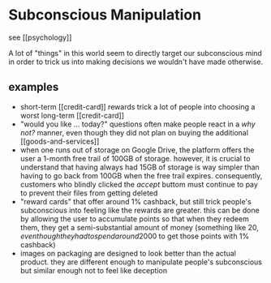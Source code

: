 # Subconscious Manipulation

see [[psychology]]

A lot of "things" in this world seem to directly target our subconscious mind in order to trick us into making decisions we wouldn't have made otherwise.

## examples

- short-term [[credit-card]] rewards trick a lot of people into choosing a worst long-term [[credit-card]]
- "would you like ... today?" questions often make people react in a _why not?_ manner, even though they did not plan on buying the additional [[goods-and-services]]
- when one runs out of storage on Google Drive, the platform offers the user a 1-month free trail of 100GB of storage. however, it is crucial to understand that having always had 15GB of storage is way simpler than having to go back from 100GB when the free trail expires. consequently, customers who blindly clicked the _accept_ buttom must continue to pay to prevent their files from getting deleted
- "reward cards" that offer around 1% cashback, but still trick people's subconscious into feeling like the rewards are greater. this can be done by allowing the user to accumulate points so that when they redeem them, they get a semi-substantial amount of money (something like 20$, even though they had to spend around 2000$ to get those points with 1% cashback)
- images on packaging are designed to look better than the actual product. they are different enough to manipulate people's subconscious but similar enough not to feel like deception
